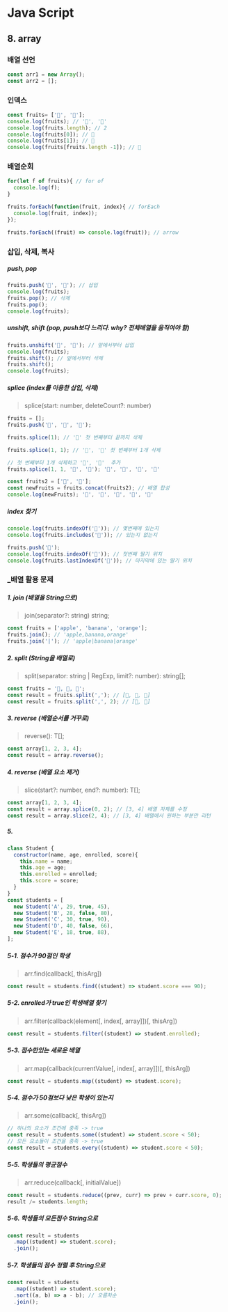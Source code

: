 # Java Script
## 8. array
### 배열 선언
```jsx
const arr1 = new Array();
const arr2 = [];
```
### 인덱스
```jsx
const fruits= ['🍎', '🍌'];
console.log(fruits); // '🍎', '🍌'
console.log(fruits.length); // 2
console.log(fruits[0]); // 🍎
console.log(fruits[1]); // 🍌
console.log(fruits[fruits.length -1]); // 🍌
```
### 배열순회
```jsx
for(let f of fruits){ // for of
  console.log(f);
}

fruits.forEach(function(fruit, index){ // forEach
  console.log(fruit, index));
});

fruits.forEach((fruit) => console.log(fruit)); // arrow
```
### 삽입, 삭제, 복사
##### push, pop
```jsx
fruits.push('🍍', '🍋'); // 삽입
console.log(fruits);
fruits.pop(); // 삭제
fruits.pop();
console.log(fruits);
```
##### unshift, shift (pop, push보다 느리다. why? 전체배열을 움직여야 함)
```jsx
fruits.unshift('🍍', '🍋'); // 앞에서부터 삽입
console.log(fruits);
fruits.shift(); // 앞에서부터 삭제
fruits.shift();
console.log(fruits);
```
##### splice (index를 이용한 삽입, 삭제)
>splice(start: number, deleteCount?: number)

```jsx
fruits = [];
fruits.push('🍍', '🍋', '🍓');

fruits.splice(1); // '🍍' 첫 번째부터 끝까지 삭제

fruits.splice(1, 1); // '🍍', '🍓' 첫 번째부터 1개 삭제

// 첫 번째부터 1개 삭제하고 '🍒', '🍑'  추가
fruits.splice(1, 1, '🍒', '🍑'); '🍍', '🍓', '🍒', '🍑'

const fruits2 = ['🍆', '🍏'];
const newFruits = fruits.concat(fruits2); // 배열 합성
console.log(newFruits); '🍍', '🍋', '🍓', '🍆', '🍏'
```
##### index 찾기
```jsx
console.log(fruits.indexOf('🍒')); // 몇번째에 있는지
console.log(fruits.includes('🍒')); // 있는지 없는지

fruits.push('🍓');
console.log(fruits.indexOf('🍓')); // 첫번째 딸기 위치
console.log(fruits.lastIndexOf('🍓')); // 마지막에 있는 딸기 위치
```

### _배열 활용 문제
##### 1. join (배열을 String으로)
> join(separator?: string) string;

```jsx
const fruits = ['apple', 'banana', 'orange'];
fruits.join(); // 'apple,banana,orange'
fruits.join('|'); // 'apple|banana|orange'
```
##### 2. split (String을 배열로)
> split(separator: string | RegExp, limit?: number): string[];

```jsx
const fruits = '🍎, 🥭, 🍍';
const result = fruits.split(','); // [🍎, 🥭, 🍍]
const result = fruits.split(',', 2); // [🍎, 🥭]
```
##### 3. reverse (배열순서를 거꾸로)
> reverse(): T[];

```jsx
const array[1, 2, 3, 4];
const result = array.reverse();
```
##### 4. reverse (배열 요소 제거)
> slice(start?: number, end?: number): T[];

```jsx
const array[1, 2, 3, 4];
const result = array.splice(0, 2); // [3, 4] 배열 자체를 수정
const result = array.slice(2, 4); // [3, 4] 배열에서 원하는 부분만 리턴
```
##### 5.
```jsx
class Student {
  constructor(name, age, enrolled, score){
    this.name = name;
    this.age = age;
    this.enrolled = enrolled;
    this.score = score;
  }
}
const students = [
  new Student('A', 29, true, 45),
  new Student('B', 28, false, 80),
  new Student('C', 30, true, 90),
  new Student('D', 40, false, 66),
  new Student('E', 18, true, 88),
];
```
##### 5-1. 점수가 90점인 학생
> arr.find(callback[, thisArg])

```jsx
const result = students.find((student) => student.score === 90);
```
##### 5-2. enrolled가 true인 학생배열 찾기
> arr.filter(callback(element[, index[, array]])[, thisArg])

```jsx
const result = students.filter((student) => student.enrolled);
```
##### 5-3. 점수만있는 새로운 배열
> arr.map(callback(currentValue[, index[, array]])[, thisArg])

```jsx
const result = students.map((student) => student.score);
```
##### 5-4. 점수가 50점보다 낮은 학생이 있는지
> arr.some(callback[, thisArg])

```jsx
// 하나의 요소가 조건에 충족 -> true
const result = students.some((student) => student.score < 50);
// 모든 요소들이 조건을 충족 -> true
const result = students.every((student) => student.score < 50);
```
##### 5-5. 학생들의 평균점수
> arr.reduce(callback[, initialValue])

```jsx
const result = students.reduce((prev, curr) => prev + curr.score, 0);
result /= students.length;
```
##### 5-6. 학생들의 모든점수 String으로
```jsx
const result = students
  .map((student) => student.score);
  .join();
```
##### 5-7. 학생들의 점수 정렬 후 String으로
```jsx
const result = students
  .map((student) => student.score);
  .sort((a, b) => a - b); // 오름차순
  .join();
```
